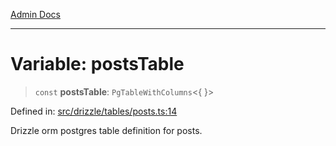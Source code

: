 [Admin Docs](/)

***

# Variable: postsTable

> `const` **postsTable**: `PgTableWithColumns`\<\{ \}\>

Defined in: [src/drizzle/tables/posts.ts:14](https://github.com/gautam-divyanshu/talawa-api/blob/7e7d786bbd7356b22a3ba5029601eed88ff27201/src/drizzle/tables/posts.ts#L14)

Drizzle orm postgres table definition for posts.
